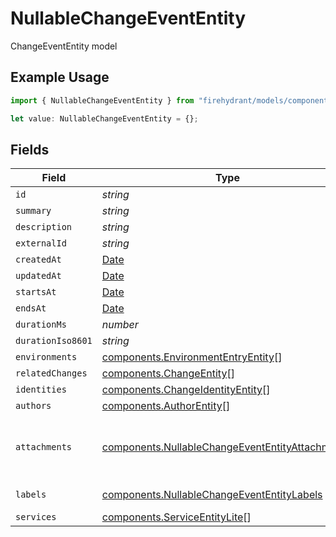 # NullableChangeEventEntity

ChangeEventEntity model

## Example Usage

```typescript
import { NullableChangeEventEntity } from "firehydrant/models/components";

let value: NullableChangeEventEntity = {};
```

## Fields

| Field                                                                                                                      | Type                                                                                                                       | Required                                                                                                                   | Description                                                                                                                |
| -------------------------------------------------------------------------------------------------------------------------- | -------------------------------------------------------------------------------------------------------------------------- | -------------------------------------------------------------------------------------------------------------------------- | -------------------------------------------------------------------------------------------------------------------------- |
| `id`                                                                                                                       | *string*                                                                                                                   | :heavy_minus_sign:                                                                                                         | N/A                                                                                                                        |
| `summary`                                                                                                                  | *string*                                                                                                                   | :heavy_minus_sign:                                                                                                         | N/A                                                                                                                        |
| `description`                                                                                                              | *string*                                                                                                                   | :heavy_minus_sign:                                                                                                         | N/A                                                                                                                        |
| `externalId`                                                                                                               | *string*                                                                                                                   | :heavy_minus_sign:                                                                                                         | N/A                                                                                                                        |
| `createdAt`                                                                                                                | [Date](https://developer.mozilla.org/en-US/docs/Web/JavaScript/Reference/Global_Objects/Date)                              | :heavy_minus_sign:                                                                                                         | N/A                                                                                                                        |
| `updatedAt`                                                                                                                | [Date](https://developer.mozilla.org/en-US/docs/Web/JavaScript/Reference/Global_Objects/Date)                              | :heavy_minus_sign:                                                                                                         | N/A                                                                                                                        |
| `startsAt`                                                                                                                 | [Date](https://developer.mozilla.org/en-US/docs/Web/JavaScript/Reference/Global_Objects/Date)                              | :heavy_minus_sign:                                                                                                         | N/A                                                                                                                        |
| `endsAt`                                                                                                                   | [Date](https://developer.mozilla.org/en-US/docs/Web/JavaScript/Reference/Global_Objects/Date)                              | :heavy_minus_sign:                                                                                                         | N/A                                                                                                                        |
| `durationMs`                                                                                                               | *number*                                                                                                                   | :heavy_minus_sign:                                                                                                         | N/A                                                                                                                        |
| `durationIso8601`                                                                                                          | *string*                                                                                                                   | :heavy_minus_sign:                                                                                                         | N/A                                                                                                                        |
| `environments`                                                                                                             | [components.EnvironmentEntryEntity](../../models/components/environmententryentity.md)[]                                   | :heavy_minus_sign:                                                                                                         | N/A                                                                                                                        |
| `relatedChanges`                                                                                                           | [components.ChangeEntity](../../models/components/changeentity.md)[]                                                       | :heavy_minus_sign:                                                                                                         | N/A                                                                                                                        |
| `identities`                                                                                                               | [components.ChangeIdentityEntity](../../models/components/changeidentityentity.md)[]                                       | :heavy_minus_sign:                                                                                                         | N/A                                                                                                                        |
| `authors`                                                                                                                  | [components.AuthorEntity](../../models/components/authorentity.md)[]                                                       | :heavy_minus_sign:                                                                                                         | N/A                                                                                                                        |
| `attachments`                                                                                                              | [components.NullableChangeEventEntityAttachment](../../models/components/nullablechangeevententityattachment.md)[]         | :heavy_minus_sign:                                                                                                         | A list of objects attached to this item. Can be one of: LinkEntity, CustomerSupportIssueEntity, or GenericAttachmentEntity |
| `labels`                                                                                                                   | [components.NullableChangeEventEntityLabels](../../models/components/nullablechangeevententitylabels.md)                   | :heavy_minus_sign:                                                                                                         | An object of label key and values                                                                                          |
| `services`                                                                                                                 | [components.ServiceEntityLite](../../models/components/serviceentitylite.md)[]                                             | :heavy_minus_sign:                                                                                                         | N/A                                                                                                                        |